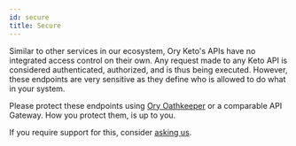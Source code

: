 ```yaml
---
id: secure
title: Secure
---
```


Similar to other services in our ecosystem, Ory Keto's APIs have no integrated
access control on their own. Any request made to any Keto API is considered
authenticated, authorized, and is thus being executed. However, these endpoints
are very sensitive as they define who is allowed to do what in your system.

Please protect these endpoints using
[Ory Oathkeeper](https://github.com/ory/oathkeeper) or a comparable API Gateway.
How you protect them, is up to you.

If you require support for this, consider [asking us](mailto:hi@ory.sh).
